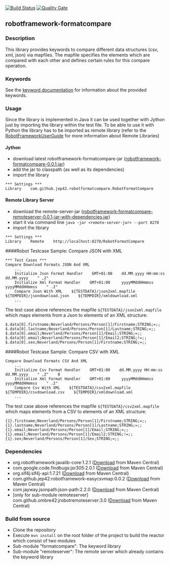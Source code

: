 [![Build Status](https://travis-ci.org/JeP42/robotframework-formatcompare.svg?branch=master)](https://travis-ci.org/JeP42/robotframework-formatcompare) [![Quality Gate](https://sonarqube.com/api/badges/gate?key=com.github.jep42:robotframework-formatcompare-reactor)](https://sonarqube.com/dashboard/index/com.github.jep42:robotframework-formatcompare-reactor)

## robotframework-formatcompare


### Description

This library provides keywords to compare different data structures (csv, xml, json) via mapfiles. The mapfile specifies the elements which are compared with each other and defines certain rules for this compare operation.

### Keywords

See the [keyword documentation](https://jep42.github.io/robotframework-formatcompare/RobotFormatCompare.html) for information about the provided keywords.

### Usage

Since the library is implemented in Java it can be used together with Jython just by importing the library within the test file. To be able to
use it with Python the library has to be imported as remote library (refer to the [RobotFrameworkUserGuide](http://robotframework.org/robotframework/latest/RobotFrameworkUserGuide.html#remote-library-interface) for more information about Remote Libraries)

#### Jython

- download latest robotframework-formatcompare-jar ([robotframework-formatcompare-0.0.1.jar](https://repo.maven.apache.org/maven2/com/github/jep42/robotframework-formatcompare/0.0.1/robotframework-formatcompare-0.0.1.jar))
- add the jar to classpath (as well as its dependencies)
- import the library

```
*** Settings ***
Library    com.github.jep42.robotformatcompare.RobotFormatCompare
```

#### Remote Library Server

- download the remote-server-jar ([robotframework-formatcompare-remoteserver-0.0.1-jar-with-dependencies.jar](https://repo.maven.apache.org/maven2/com/github/jep42/robotframework-formatcompare-remoteserver/0.0.1/robotframework-formatcompare-remoteserver-0.0.1-jar-with-dependencies.jar))
- start it via command line ``java -jar <remote-server-jar> --port 8270``
- import the library

```
*** Settings ***
Library    Remote    http://localhost:8270/RobotFormatCompare
```


####Robot Testcase Sample: Compare JSON with XML


```
*** Test Cases ***
Compare Download Formats JSON And XML
    ...
    Initialize Json Format Handler    GMT+01:00    dd.MM.yyyy HH:mm:ss    dd.MM.yyyy    " ,2"
    Initialize Xml Format Handler    GMT+01:00     yyyyMMddHHmmss    yyyyMMddHHmmss    " .2"
    Compare Json With XML    ${TESTDATA}/json2xml.mapfile    ${TEMPDIR}/jsondownload.json    ${TEMPDIR}/xmldownload.xml
    ...
```

The test case above references the mapfile `${TESTDATA}/json2xml.mapfile` which maps elements from a Json to elements of an XML structure:

```
$.data[0].firstname;Neverland/Persons/Person[1]/Firstname;STRING;=;;
$.data[0].lastname;Neverland/Persons/Person[1]/Lastname;STRING;=;;
$.data[0].email;Neverland/Persons/Person[1]/Email;STRING;=;;
$.data[0].email;Neverland/Persons/Person[1]/Email2;STRING;!=;;
$.data[0].sex;Neverland/Persons/Person[1]/Firstname;STRING;=;;
```

####Robot Testcase Sample: Compare CSV with XML

```
Compare Download Formats CSV And XML
    ...
    Initialize Csv Format Handler    GMT+01:00    dd.MM.yyyy HH:mm:ss    dd.MM.yyyy    " ,2"    0
    Initialize Xml Format Handler    GMT+01:00     yyyyMMddHHmmss    yyyyMMddHHmmss    " .2"
    Compare Csv With XML    ${TESTDATA}/csv2xml.mapfile    ${TEMPDIR}/csvdownload.csv    ${TEMPDIR}/xmldownload.xml
    ...
```

The test case above references the mapfile `${TESTDATA}/csv2xml.mapfile` which maps elements from a CSV to elements of an XML structure:

```
{1}.firstname;Neverland/Persons/Person[1]/Firstname;STRING;=;;
{1}.lastname;Neverland/Persons/Person[1]/Lastname;STRING;=;;
{1}.email;Neverland/Persons/Person[1]/Email;STRING;=;;
{1}.email;Neverland/Persons/Person[1]/Email2;STRING;!=;;
{1}.sex;Neverland/Persons/Person[1]/Sex;STRING;=;;
```


### Dependencies
- org.robotframework:javalib-core:1.2.1 ([Download](https://mvnrepository.com/artifact/org.robotframework/javalib-core/1.2.1) from Maven Central)
- com.google.code.findbugs:jsr305:2.0.1 ([Download](https://mvnrepository.com/artifact/com.google.code.findbugs/jsr305/2.0.1) from Maven Central)
- org.slf4j:slf4j-api:1.7.21 ([Download](https://mvnrepository.com/artifact/org.slf4j/slf4j-api/1.7.21) from Maven Central)
- com.github.jep42:robotframework-easycsvmap:0.0.2 ([Download](https://mvnrepository.com/artifact/com.github.jep42/robotframework-easycsvmap/0.0.2) from Maven Central)
- com.jayway.jsonpath:json-path:2.2.0 ([Download](https://mvnrepository.com/artifact/com.jayway.jsonpath/json-path/2.2.0) from Maven Central)
- [only for sub-module remoteserver] com.github.ombre42:jrobotremoteserver:3.0 ([Download](https://mvnrepository.com/artifact/com.github.ombre42/jrobotremoteserver/3.0) from Maven Central)


### Build from source

- Clone the repository
- Execute ``mvn install`` on the root folder of the project to build the reactor which consist of two modules
- Sub-module "formatcompare": The keyword library
- Sub-module "remoteserver": The remote server which already contains the keyword library




